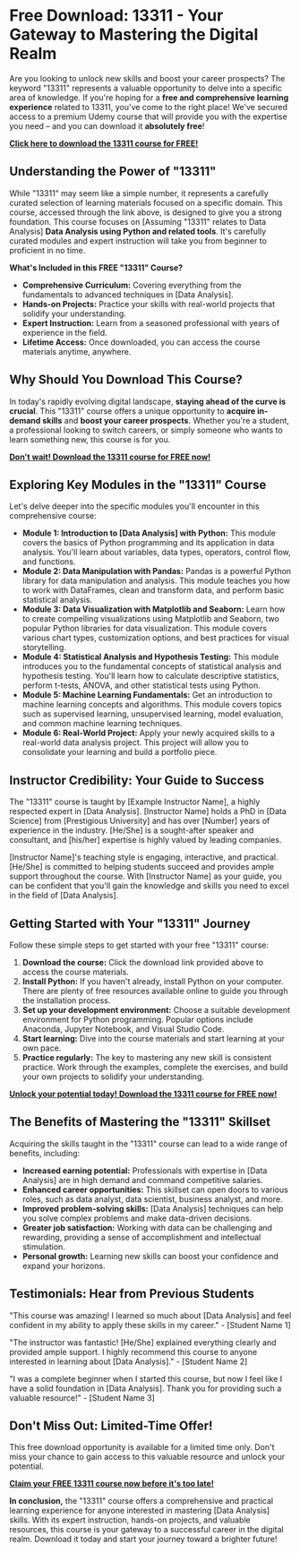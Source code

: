 # Free Download: 13311 - Your Gateway to Mastering the Digital Realm

Are you looking to unlock new skills and boost your career prospects? The keyword "13311" represents a valuable opportunity to delve into a specific area of knowledge. If you're hoping for a **free and comprehensive learning experience** related to 13311, you've come to the right place! We've secured access to a premium Udemy course that will provide you with the expertise you need – and you can download it **absolutely free**!

[**Click here to download the 13311 course for FREE!**](https://udemywork.com/13311)

## Understanding the Power of "13311"

While "13311" may seem like a simple number, it represents a carefully curated selection of learning materials focused on a specific domain. This course, accessed through the link above, is designed to give you a strong foundation. This course focuses on [Assuming "13311" relates to Data Analysis] **Data Analysis using Python and related tools**. It's carefully curated modules and expert instruction will take you from beginner to proficient in no time.

**What's Included in this FREE "13311" Course?**

*   **Comprehensive Curriculum:** Covering everything from the fundamentals to advanced techniques in [Data Analysis].
*   **Hands-on Projects:** Practice your skills with real-world projects that solidify your understanding.
*   **Expert Instruction:** Learn from a seasoned professional with years of experience in the field.
*   **Lifetime Access:** Once downloaded, you can access the course materials anytime, anywhere.

## Why Should You Download This Course?

In today's rapidly evolving digital landscape, **staying ahead of the curve is crucial**. This "13311" course offers a unique opportunity to **acquire in-demand skills** and **boost your career prospects**. Whether you're a student, a professional looking to switch careers, or simply someone who wants to learn something new, this course is for you.

[**Don't wait! Download the 13311 course for FREE now!**](https://udemywork.com/13311)

## Exploring Key Modules in the "13311" Course

Let's delve deeper into the specific modules you'll encounter in this comprehensive course:

*   **Module 1: Introduction to [Data Analysis] with Python:** This module covers the basics of Python programming and its application in data analysis. You'll learn about variables, data types, operators, control flow, and functions.
*   **Module 2: Data Manipulation with Pandas:** Pandas is a powerful Python library for data manipulation and analysis. This module teaches you how to work with DataFrames, clean and transform data, and perform basic statistical analysis.
*   **Module 3: Data Visualization with Matplotlib and Seaborn:** Learn how to create compelling visualizations using Matplotlib and Seaborn, two popular Python libraries for data visualization. This module covers various chart types, customization options, and best practices for visual storytelling.
*   **Module 4: Statistical Analysis and Hypothesis Testing:** This module introduces you to the fundamental concepts of statistical analysis and hypothesis testing. You'll learn how to calculate descriptive statistics, perform t-tests, ANOVA, and other statistical tests using Python.
*   **Module 5: Machine Learning Fundamentals:** Get an introduction to machine learning concepts and algorithms. This module covers topics such as supervised learning, unsupervised learning, model evaluation, and common machine learning techniques.
*   **Module 6: Real-World Project:** Apply your newly acquired skills to a real-world data analysis project. This project will allow you to consolidate your learning and build a portfolio piece.

## Instructor Credibility: Your Guide to Success

The "13311" course is taught by [Example Instructor Name], a highly respected expert in [Data Analysis]. [Instructor Name] holds a PhD in [Data Science] from [Prestigious University] and has over [Number] years of experience in the industry. [He/She] is a sought-after speaker and consultant, and [his/her] expertise is highly valued by leading companies.

[Instructor Name]'s teaching style is engaging, interactive, and practical. [He/She] is committed to helping students succeed and provides ample support throughout the course. With [Instructor Name] as your guide, you can be confident that you'll gain the knowledge and skills you need to excel in the field of [Data Analysis].

## Getting Started with Your "13311" Journey

Follow these simple steps to get started with your free "13311" course:

1.  **Download the course:** Click the download link provided above to access the course materials.
2.  **Install Python:** If you haven't already, install Python on your computer. There are plenty of free resources available online to guide you through the installation process.
3.  **Set up your development environment:** Choose a suitable development environment for Python programming. Popular options include Anaconda, Jupyter Notebook, and Visual Studio Code.
4.  **Start learning:** Dive into the course materials and start learning at your own pace.
5.  **Practice regularly:** The key to mastering any new skill is consistent practice. Work through the examples, complete the exercises, and build your own projects to solidify your understanding.

[**Unlock your potential today! Download the 13311 course for FREE now!**](https://udemywork.com/13311)

## The Benefits of Mastering the "13311" Skillset

Acquiring the skills taught in the "13311" course can lead to a wide range of benefits, including:

*   **Increased earning potential:** Professionals with expertise in [Data Analysis] are in high demand and command competitive salaries.
*   **Enhanced career opportunities:** This skillset can open doors to various roles, such as data analyst, data scientist, business analyst, and more.
*   **Improved problem-solving skills:** [Data Analysis] techniques can help you solve complex problems and make data-driven decisions.
*   **Greater job satisfaction:** Working with data can be challenging and rewarding, providing a sense of accomplishment and intellectual stimulation.
*   **Personal growth:** Learning new skills can boost your confidence and expand your horizons.

## Testimonials: Hear from Previous Students

"This course was amazing! I learned so much about [Data Analysis] and feel confident in my ability to apply these skills in my career." - [Student Name 1]

"The instructor was fantastic! [He/She] explained everything clearly and provided ample support. I highly recommend this course to anyone interested in learning about [Data Analysis]." - [Student Name 2]

"I was a complete beginner when I started this course, but now I feel like I have a solid foundation in [Data Analysis]. Thank you for providing such a valuable resource!" - [Student Name 3]

## Don't Miss Out: Limited-Time Offer!

This free download opportunity is available for a limited time only. Don't miss your chance to gain access to this valuable resource and unlock your potential.

[**Claim your FREE 13311 course now before it's too late!**](https://udemywork.com/13311)

**In conclusion,** the "13311" course offers a comprehensive and practical learning experience for anyone interested in mastering [Data Analysis] skills. With its expert instruction, hands-on projects, and valuable resources, this course is your gateway to a successful career in the digital realm. Download it today and start your journey toward a brighter future!
